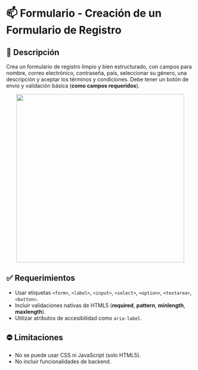 # :mailbox: Formulario - Creación de un Formulario de Registro

## :pushpin: Descripción

Crea un formulario de registro limpio y bien estructurado, con campos para nombre, correo electrónico, contraseña, país, seleccionar su género, una descripción y aceptar los términos y condiciones. Debe tener un botón de envío y validación básica (**como campos requeridos**).

<div align="center">
  <img src="https://github.com/judali05/repaso-html5/blob/main/img/eje-formulario.png"
  style="height: 450px;">
</div>

## 	:white_check_mark: Requerimientos
* Usar etiquetas `<form>`, `<label>`, `<input>`, `<select>`, `<option>`, `<textarea>`, `<button>`.
* Incluir validaciones nativas de HTML5 (**required**, **pattern**, **minlength**, **maxlength**).
* Utilizar atributos de accesibilidad como `aria-label`.

## :no_entry: Limitaciones
* No se puede usar CSS ni JavaScript (solo HTML5). 
* No incluir funcionalidades de backend.
